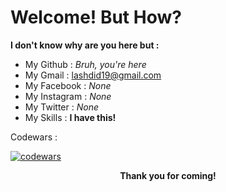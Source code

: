 # Welcome! But How?

**I don't know why are you here but :**

- My Github : _Bruh, you're here_
- My Gmail : lashdid19@gmail.com
- My Facebook : _None_
- My Instagram : _None_
- My Twitter : _None_
- My Skills : **I have this!**

Codewars : 

[![codewars](https://www.codewars.com/users/lashdid19/badges/small)](https://www.codewars.com/users/lashdid19)

<p align="center"> <b>Thank you for coming!</b> </p>
